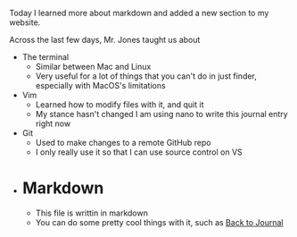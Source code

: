 Today I learned more about markdown and added a new section to my website.

Across the last few days, Mr. Jones taught us about

- The terminal
   - Similar between Mac and Linux
   - Very useful for a lot of things that you can't do in just finder, especially with MacOS's limitations
- Vim
   - Learned how to modify files with it, and quit it
   - My stance hasn't changed I am using nano to write this journal entry right now
- Git
   - Used to make changes to a remote GitHub repo
   - I only really use it so that I can use source control on VS
- # Markdown
   - This file is writtin in markdown
   - You can do some pretty cool things with it, such as [Back to Journal](index.md) 

